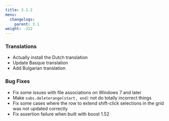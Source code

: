 ```yaml
---
title: 3.1.2
menu:
  changelogs:
    parent: 3.1
weight: -312
---
```


### Translations

+ Actually install the Dutch translation
+ Update Basque translation
+ Add Bulgarian translation

### Bug Fixes

+ Fix some issues with file associations on Windows 7 and later
+ Make `subs.deleterange(start, end)` not do totally incorrect things
+ Fix some cases where the row to extend shift-click selections in the grid was not updated correctly
+ Fix assertion failure when built with boost 1.52

